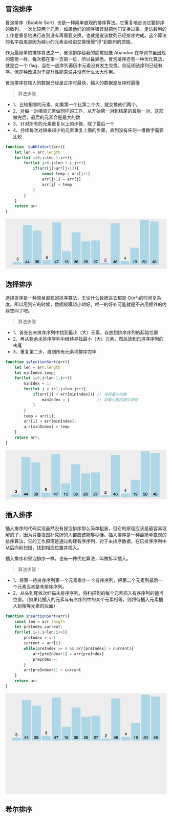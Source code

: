 

## 冒泡排序

冒泡排序（Bubble Sort）也是一种简单直观的排序算法。它重复地走访过要排序的数列，一次比较两个元素，如果他们的顺序错误就把他们交换过来。走访数列的工作是重复地进行直到没有再需要交换，也就是说该数列已经排序完成。这个算法的名字由来是因为越小的元素会经由交换慢慢“浮”到数列的顶端。

作为最简单的排序算法之一，冒泡排序给我的感觉就像 Abandon 在单词书里出现的感觉一样，每次都在第一页第一位，所以最熟悉。冒泡排序还有一种优化算法，就是立一个 flag，当在一趟序列遍历中元素没有发生交换，则证明该序列已经有序。但这种改进对于提升性能来说并没有什么太大作用。

冒泡排序在输入的数据已经是正序时最快，输入的数据是反序时最慢

> 算法步骤

- 1、比较相邻的元素。如果第一个比第二个大，就交换他们两个。
- 2、对每一对相邻元素做同样的工作，从开始第一对到结尾的最后一对。这部做完后，最后的元素会是最大的数
- 3、针对所有的元素重复以上的步骤，除了最后一个
- 4、持续每次对越来越少的元素重复上面的步骤，直到没有任何一堆数字需要比较

```javascript
function  bubbleSort(arr){
    let len = arr.length
    for(let i=0;i<len-1;i++){
        for(let j=0;j<len-1-i;j++){
            if(arr[j]>arr[j+1]){
                const temp = arr[j+1]
                arr[j+1] = arr[j]
                arr[j] = temp
            }
        }
    }
    return arr
}
```

 ![img](../.vuepress/public/img/frontend/mppx.gif) 

## 选择排序

选择排序是一种简单直观的排序算法，无论什么数据进去都是 O(n²)的时间复杂度。所以用到它的时候，数据规模越小越好。唯一的好处可能就是不占用额外的内存空间了吧。

> 算法步骤

- 1、首先在未排序序列中找到最小（大）元素，存放到排序序列的起始位置
- 2、再从剩余未排序序列中继续寻找最小（大）元素，然后放到已排序序列的末尾
- 3、重复第二步，直到所有元素均排序完毕

```javascript
function selectionSort(arr){
    let len = arr.length
    let minIndex,temp;
    for(let i=0;i<len-1;i++){
        minIdex = 1;
        for(let j = i+1;j<len;j++){
            if(arr[j] < arr[minIndex]){	// 寻找最小的数
                minIndex = j			// 将最小数的索引保存
            }
        }
        temp = arr[i];
        arr[i] = arr[minIndex];
        arr[minIndex] = temp
    }
    return arr;
}
```

 ![img](../.vuepress/public/img/frontend/xzpx.gif) 

## 插入排序

插入排序的代码实现虽然没有冒泡排序那么简单粗暴，但它的原理应该是最容易理解的了，因为只要搭国扑克牌的人都应该能够秒懂。插入排序是一种最简单直观的排序算法，它的工作原理是通过构建有序序列，对于未排序数据，在已排序序列中从后向前扫描，找到相应位置并插入。

插入排序和冒泡排序一样，也有一种优化算法，叫做拆半插入。

> 算法步骤：

- 1、将第一待排序序列第一个元素看作一个有序序列，把第二个元素到最后一个元素当初是未排序序列。
- 2、从头到尾依次扫描未排序序列，将扫描到的每个元素插入有序序列的适当位置。（如果待插入的元素与有序序列中的某个元素相等，则将待插入元素插入到相等元素的后面）

```javascript
function insertionSort(arr){
    const len = arr.length
    let preIndex,current;
    for(let i=1;i<len;i++){
        preIndex = i-1
        current = arr[i]
        while(preIndex >= 0 && arr[preIndex] > current){
            arr[preIndex+1] = arr[preIndex]
            preIndex--;
        }
        arr[preIndex+1] = current
    }
    return arr
}
```

 ![img](../.vuepress/public/img/frontend/crpx.gif) 

## 希尔排序